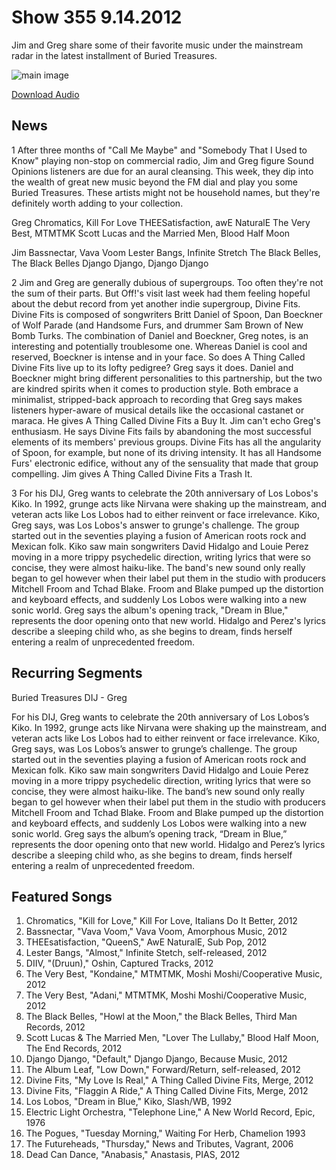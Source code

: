 # Show 355 9.14.2012
Jim and Greg share some of their favorite music under the mainstream radar in the latest installment of Buried Treasures.

![main image](http://www.soundopinions.org/images/treasures.jpg)

[Download Audio](http://audio.soundopinions.org/streams/2012/09/so_20120914.m3u)

## News
1 After three months of "Call Me Maybe" and "Somebody That I Used to Know" playing non-stop on commercial radio, Jim and Greg figure Sound Opinions listeners are due for an aural cleansing. This week, they dip into the wealth of great new music beyond the FM dial and play you some Buried Treasures. These artists might not be household names, but they're definitely worth adding to your collection.

Greg
Chromatics, Kill For Love
THEESatisfaction, awE NaturalE
The Very Best, MTMTMK
Scott Lucas and the Married Men, Blood Half Moon

Jim
Bassnectar, Vava Voom
Lester Bangs, Infinite Stretch
The Black Belles, The Black Belles
Django Django, Django Django

2 Jim and Greg are generally dubious of supergroups. Too often they're not the sum of their parts. But Off!'s visit last week had them feeling hopeful about the debut record from yet another indie supergroup, Divine Fits. Divine Fits is composed of songwriters Britt Daniel of Spoon, Dan Boeckner of Wolf Parade (and Handsome Furs, and drummer Sam Brown of New Bomb Turks. The combination of Daniel and Boeckner, Greg notes, is an interesting and potentially troublesome one. Whereas Daniel is cool and reserved, Boeckner is intense and in your face. So does A Thing Called Divine Fits live up to its lofty pedigree? Greg says it does. Daniel and Boeckner might bring different personalities to this partnership, but the two are kindred spirits when it comes to production style. Both embrace a minimalist, stripped-back approach to recording that Greg says makes listeners hyper-aware of musical details like the occasional castanet or maraca. He gives A Thing Called Divine Fits a Buy It. Jim can't echo Greg's enthusiasm. He says Divine Fits fails by abandoning the most successful elements of its members' previous groups. Divine Fits has all the angularity of Spoon, for example, but none of its driving intensity. It has all Handsome Furs' electronic edifice, 
without any of the sensuality that made that group compelling. Jim gives A Thing Called Divine Fits a Trash It.

3 For his DIJ, Greg wants to celebrate the 20th anniversary of Los Lobos's Kiko. In 1992, grunge acts like Nirvana were shaking up the mainstream, and veteran acts like Los Lobos had to either reinvent or face irrelevance. Kiko, Greg says, was Los Lobos's answer to grunge's challenge. The group started out in the seventies playing a fusion of American roots rock and Mexican folk. Kiko saw main songwriters David Hidalgo and Louie Perez moving in a more trippy psychedelic direction, writing lyrics that were so concise, they were almost haiku-like. The band's new sound only really began to gel however when their label put them in the studio with producers Mitchell Froom and Tchad Blake. Froom and Blake pumped up the distortion and keyboard effects, and suddenly Los Lobos were walking into a new sonic world. Greg says the album's opening track, "Dream in Blue," represents the door opening onto that new world. Hidalgo and Perez's lyrics describe a sleeping child who, as she begins to dream, finds herself entering a realm of unprecedented freedom.

## Recurring Segments
Buried Treasures
DIJ - Greg

For his DIJ, Greg wants to celebrate the 20th anniversary of Los Lobos’s Kiko. In 1992, grunge acts like Nirvana were shaking up the mainstream, and veteran acts like Los Lobos had to either reinvent or face irrelevance. Kiko, Greg says, was Los Lobos’s answer to grunge’s challenge. The group started out in the seventies playing a fusion of American roots rock and Mexican folk. Kiko saw main songwriters David Hidalgo and Louie Perez moving in a more trippy psychedelic direction, writing lyrics that were so concise, they were almost haiku-like. The band’s new sound only really began to gel however when their label put them in the studio with producers Mitchell Froom and Tchad Blake. Froom and Blake pumped up the distortion and keyboard effects, and suddenly Los Lobos were walking into a new sonic world. Greg says the album’s opening track, “Dream in Blue,” represents the door opening onto that new world. Hidalgo and Perez’s lyrics describe a sleeping child who, as she begins to dream, finds herself entering a realm of unprecedented freedom.

## Featured Songs
1. Chromatics, "Kill for Love," Kill For Love, Italians Do It Better, 2012
2. Bassnectar, "Vava Voom," Vava Voom, Amorphous Music, 2012
3. THEEsatisfaction, "QueenS," AwE NaturalE, Sub Pop, 2012
4. Lester Bangs, "Almost," Infinite Stetch, self-released, 2012
5. DIIV, "(Druun)," Oshin, Captured Tracks, 2012
6. The Very Best, "Kondaine," MTMTMK, Moshi Moshi/Cooperative Music, 2012
7. The Very Best, "Adani," MTMTMK, Moshi Moshi/Cooperative Music, 2012
8. The Black Belles, "Howl at the Moon," the Black Belles, Third Man Records, 2012
9. Scott Lucas & The Married Men, "Lover The Lullaby," Blood Half Moon, The End Records, 2012
10. Django Django, "Default," Django Django, Because Music, 2012
11. The Album Leaf, "Low Down," Forward/Return, self-released, 2012
12. Divine Fits, "My Love Is Real," A Thing Called Divine Fits, Merge, 2012
13. Divine Fits, "Flaggin A Ride," A Thing Called Divine Fits, Merge, 2012
14. Los Lobos, "Dream in Blue," Kiko, Slash/WB, 1992
15. Electric Light Orchestra, "Telephone Line," A New World Record, Epic, 1976
16. The Pogues, "Tuesday Morning," Waiting For Herb, Chamelion 1993
17. The Futureheads, "Thursday," News and Tributes,  Vagrant, 2006
18. Dead Can Dance, "Anabasis," Anastasis, PIAS, 2012
